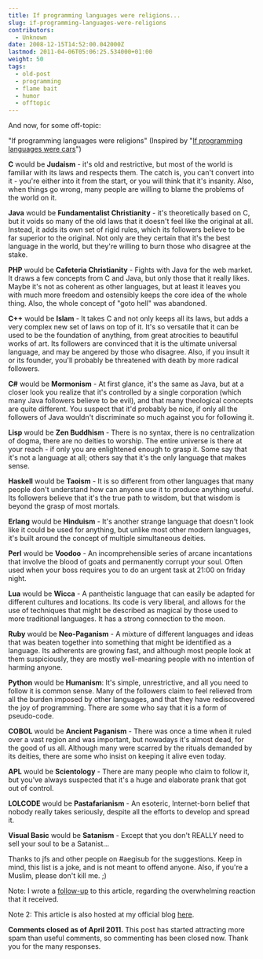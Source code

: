 ```yaml
---
title: If programming languages were religions...
slug: if-programming-languages-were-religions
contributors:
  - Unknown
date: 2008-12-15T14:52:00.042000Z
lastmod: 2011-04-06T05:06:25.534000+01:00
weight: 50
tags:
  - old-post
  - programming
  - flame bait
  - humor
  - offtopic
---
```


And now, for some off-topic:

"If programming languages were religions"
(Inspired by "[If programming languages were cars](http://www.cs.caltech.edu/%7Emvanier/hacking/rants/cars.html)")

**C** would be **Judaism** - it's old and restrictive, but most of the world is familiar with its laws and respects them. The catch is, you can't convert into it - you're either into it from the start, or you will think that it's insanity. Also, when things go wrong, many people are willing to blame the problems of the world on it.

**Java** would be **Fundamentalist Christianity** - it's theoretically based on C, but it voids so many of the old laws that it doesn't feel like the original at all. Instead, it adds its own set of rigid rules, which its followers believe to be far superior to the original. Not only are they certain that it's the best language in the world, but they're willing to burn those who disagree at the stake.

**PHP** would be **Cafeteria Christianity** - Fights with Java for the web market. It draws a few concepts from C and Java, but only those that it really likes. Maybe it's not as coherent as other languages, but at least it leaves you with much more freedom and ostensibly keeps the core idea of the whole thing. Also, the whole concept of "goto hell" was abandoned.

**C++** would be **Islam** - It takes C and not only keeps all its laws, but adds a very complex new set of laws on top of it. It's so versatile that it can be used to be the foundation of anything, from great atrocities to beautiful works of art. Its followers are convinced that it is the ultimate universal language, and may be angered by those who disagree. Also, if you insult it or its founder, you'll probably be threatened with death by more radical followers.

**C#** would be **Mormonism** - At first glance, it's the same as Java, but at a closer look you realize that it's controlled by a single corporation (which many Java followers believe to be evil), and that many theological concepts are quite different. You suspect that it'd probably be nice, if only all the followers of Java wouldn't discriminate so much against you for following it.

**Lisp** would be **Zen Buddhism** - There is no syntax, there is no centralization of dogma, there are no deities to worship. The entire universe is there at your reach - if only you are enlightened enough to grasp it. Some say that it's not a language at all; others say that it's the only language that makes sense.

**Haskell** would be **Taoism** - It is so different from other languages that many people don't understand how can anyone use it to produce anything useful. Its followers believe that it's the true path to wisdom, but that wisdom is beyond the grasp of most mortals.

**Erlang** would be **Hinduism** - It's another strange language that doesn't look like it could be used for anything, but unlike most other modern languages, it's built around the concept of multiple simultaneous deities.

**Perl** would be **Voodoo** - An incomprehensible series of arcane incantations that involve the blood of goats and permanently corrupt your soul. Often used when your boss requires you to do an urgent task at 21:00 on friday night.

**Lua** would be **Wicca** - A pantheistic language that can easily be adapted for different cultures and locations. Its code is very liberal, and allows for the use of techniques that might be described as magical by those used to more traditional languages. It has a strong connection to the moon.

**Ruby** would be **Neo-Paganism** - A mixture of different languages and ideas that was beaten together into something that might be identified as a language. Its adherents are growing fast, and although most people look at them suspiciously, they are mostly well-meaning people with no intention of harming anyone.

**Python** would be **Humanism**: It's simple, unrestrictive, and all you need to follow it is common sense. Many of the followers claim to feel relieved from all the burden imposed by other languages, and that they have rediscovered the joy of programming. There are some who say that it is a form of pseudo-code.

**COBOL** would be **Ancient Paganism** - There was once a time when it ruled over a vast region and was important, but nowadays it's almost dead, for the good of us all. Although many were scarred by the rituals demanded by its deities, there are some who insist on keeping it alive even today.

**APL** would be **Scientology** - There are many people who claim to follow it, but you've always suspected that it's a huge and elaborate prank that got out of control.

**LOLCODE** would be **Pastafarianism** - An esoteric, Internet-born belief that nobody really takes seriously, despite all the efforts to develop and spread it.

**Visual Basic** would be **Satanism** - Except that you don't REALLY need to sell your soul to be a Satanist...

Thanks to jfs and other people on #aegisub for the suggestions. Keep in mind, this list is a joke, and is not meant to offend anyone. Also, if you're a Muslim, please don't kill me. ;)

Note: I wrote a [follow-up](/blog/2008-12-20-if_programming_languages_were_religions_the_aftermath/) to this article, regarding the overwhelming reaction that it received.

Note 2: This article is also hosted at my official blog [here](http://higherorderfun.com/blog/2011/02/16/if-programming-languages-were-religions/).

**Comments closed as of April 2011.** This post has started attracting more spam than useful comments, so commenting has been closed now. Thank you for the many responses.
